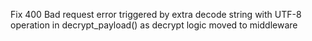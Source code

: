Fix 400 Bad request error triggered by extra decode string with UTF-8 operation in decrypt_payload() as decrypt logic moved to middleware